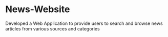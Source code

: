# News-Website
Developed a Web Application to provide users to search and browse news articles from various sources and categories
